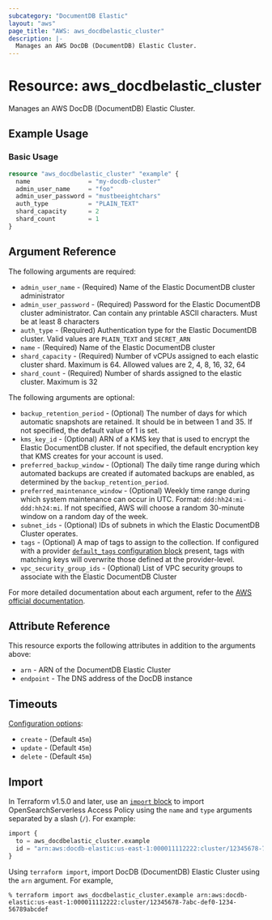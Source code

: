 ```yaml
---
subcategory: "DocumentDB Elastic"
layout: "aws"
page_title: "AWS: aws_docdbelastic_cluster"
description: |-
  Manages an AWS DocDB (DocumentDB) Elastic Cluster.
---
```


# Resource: aws_docdbelastic_cluster

Manages an AWS DocDB (DocumentDB) Elastic Cluster.

## Example Usage

### Basic Usage

```terraform
resource "aws_docdbelastic_cluster" "example" {
  name                = "my-docdb-cluster"
  admin_user_name     = "foo"
  admin_user_password = "mustbeeightchars"
  auth_type           = "PLAIN_TEXT"
  shard_capacity      = 2
  shard_count         = 1
}
```

## Argument Reference

The following arguments are required:

* `admin_user_name` - (Required) Name of the Elastic DocumentDB cluster administrator
* `admin_user_password` - (Required) Password for the Elastic DocumentDB cluster administrator. Can contain any printable ASCII characters. Must be at least 8 characters
* `auth_type` - (Required) Authentication type for the Elastic DocumentDB cluster. Valid values are `PLAIN_TEXT` and `SECRET_ARN`
* `name` - (Required) Name of the Elastic DocumentDB cluster
* `shard_capacity` - (Required) Number of vCPUs assigned to each elastic cluster shard. Maximum is 64. Allowed values are 2, 4, 8, 16, 32, 64
* `shard_count` - (Required) Number of shards assigned to the elastic cluster. Maximum is 32

The following arguments are optional:

* `backup_retention_period` - (Optional) The number of days for which automatic snapshots are retained. It should be in between 1 and 35. If not specified, the default value of 1 is set.
* `kms_key_id` - (Optional) ARN of a KMS key that is used to encrypt the Elastic DocumentDB cluster. If not specified, the default encryption key that KMS creates for your account is used.
* `preferred_backup_window` - (Optional) The daily time range during which automated backups are created if automated backups are enabled, as determined by the `backup_retention_period`.
* `preferred_maintenance_window` - (Optional) Weekly time range during which system maintenance can occur in UTC. Format: `ddd:hh24:mi-ddd:hh24:mi`. If not specified, AWS will choose a random 30-minute window on a random day of the week.
* `subnet_ids` - (Optional) IDs of subnets in which the Elastic DocumentDB Cluster operates.
* `tags` - (Optional) A map of tags to assign to the collection. If configured with a provider [`default_tags` configuration block](https://registry.terraform.io/providers/hashicorp/aws/latest/docs#default_tags-configuration-block) present, tags with matching keys will overwrite those defined at the provider-level.
* `vpc_security_group_ids` - (Optional) List of VPC security groups to associate with the Elastic DocumentDB Cluster

For more detailed documentation about each argument, refer to
the [AWS official documentation](https://docs.aws.amazon.com/cli/latest/reference/docdb-elastic/create-cluster.html).

## Attribute Reference

This resource exports the following attributes in addition to the arguments above:

* `arn` - ARN of the DocumentDB Elastic Cluster
* `endpoint` - The DNS address of the DocDB instance

## Timeouts

[Configuration options](https://developer.hashicorp.com/terraform/language/resources/syntax#operation-timeouts):

* `create` - (Default `45m`)
* `update` - (Default `45m`)
* `delete` - (Default `45m`)

## Import

In Terraform v1.5.0 and later, use an [`import` block](https://developer.hashicorp.com/terraform/language/import) to import OpenSearchServerless Access Policy using the `name` and `type` arguments separated by a slash (`/`). For example:

```terraform
import {
  to = aws_docdbelastic_cluster.example
  id = "arn:aws:docdb-elastic:us-east-1:000011112222:cluster/12345678-7abc-def0-1234-56789abcdef"
}
```

Using `terraform import`, import DocDB (DocumentDB) Elastic Cluster using the `arn` argument. For example,

```console
% terraform import aws_docdbelastic_cluster.example arn:aws:docdb-elastic:us-east-1:000011112222:cluster/12345678-7abc-def0-1234-56789abcdef
```
